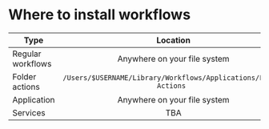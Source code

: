 

# Where to install workflows

| Type   |      Location      | 
|----------|:-------------:|
| Regular workflows |  Anywhere on your file system |
| Folder actions |    `/Users/$USERNAME/Library/Workflows/Applications/Folder Actions ` |
| Application | Anywhere on your file system |
| Services| TBA |
